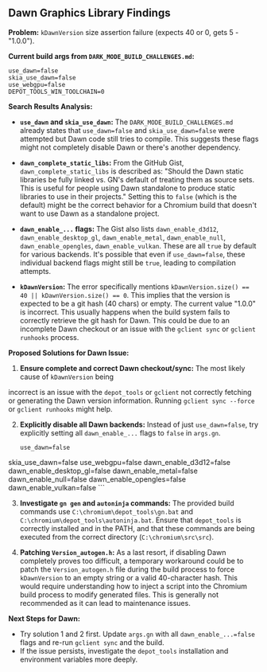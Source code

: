 ## Dawn Graphics Library Findings

**Problem:** `kDawnVersion` size assertion failure (expects 40 or 0, gets 5 - "1.0.0").

**Current build args from `DARK_MODE_BUILD_CHALLENGES.md`:**
```
use_dawn=false
skia_use_dawn=false
use_webgpu=false
DEPOT_TOOLS_WIN_TOOLCHAIN=0
```

**Search Results Analysis:**

*   **`use_dawn` and `skia_use_dawn`:** The `DARK_MODE_BUILD_CHALLENGES.md` already states that `use_dawn=false` and `skia_use_dawn=false` were attempted but Dawn code still tries to compile. This suggests these flags might not completely disable Dawn or there's another dependency.

*   **`dawn_complete_static_libs`:** From the GitHub Gist, `dawn_complete_static_libs` is described as: "Should the Dawn static libraries be fully linked vs. GN's default of treating them as source sets. This is useful for people using Dawn standalone to produce static libraries to use in their projects." Setting this to `false` (which is the default) might be the correct behavior for a Chromium build that doesn't want to use Dawn as a standalone project.

*   **`dawn_enable_...` flags:** The Gist also lists `dawn_enable_d3d12`, `dawn_enable_desktop_gl`, `dawn_enable_metal`, `dawn_enable_null`, `dawn_enable_opengles`, `dawn_enable_vulkan`. These are all `true` by default for various backends. It's possible that even if `use_dawn=false`, these individual backend flags might still be `true`, leading to compilation attempts.

*   **`kDawnVersion`:** The error specifically mentions `kDawnVersion.size() == 40 || kDawnVersion.size() == 0`. This implies that the version is expected to be a git hash (40 chars) or empty. The current value "1.0.0" is incorrect. This usually happens when the build system fails to correctly retrieve the git hash for Dawn. This could be due to an incomplete Dawn checkout or an issue with the `gclient sync` or `gclient runhooks` process.

**Proposed Solutions for Dawn Issue:**

1.  **Ensure complete and correct Dawn checkout/sync:** The most likely cause of `kDawnVersion` being 


incorrect is an issue with the `depot_tools` or `gclient` not correctly fetching or generating the Dawn version information. Running `gclient sync --force` or `gclient runhooks` might help.

2.  **Explicitly disable all Dawn backends:** Instead of just `use_dawn=false`, try explicitly setting all `dawn_enable_...` flags to `false` in `args.gn`.
    ```
    use_dawn=false
skia_use_dawn=false
use_webgpu=false
dawn_enable_d3d12=false
dawn_enable_desktop_gl=false
dawn_enable_metal=false
dawn_enable_null=false
dawn_enable_opengles=false
dawn_enable_vulkan=false
    ```

3.  **Investigate `gn gen` and `autoninja` commands:** The provided build commands use `C:\chromium\depot_tools\gn.bat` and `C:\chromium\depot_tools\autoninja.bat`. Ensure that `depot_tools` is correctly installed and in the PATH, and that these commands are being executed from the correct directory (`C:\chromium\src\src`).

4.  **Patching `Version_autogen.h`:** As a last resort, if disabling Dawn completely proves too difficult, a temporary workaround could be to patch the `Version_autogen.h` file during the build process to force `kDawnVersion` to an empty string or a valid 40-character hash. This would require understanding how to inject a script into the Chromium build process to modify generated files. This is generally not recommended as it can lead to maintenance issues.

**Next Steps for Dawn:**
*   Try solution 1 and 2 first. Update `args.gn` with all `dawn_enable_...=false` flags and re-run `gclient sync` and the build.
*   If the issue persists, investigate the `depot_tools` installation and environment variables more deeply.


